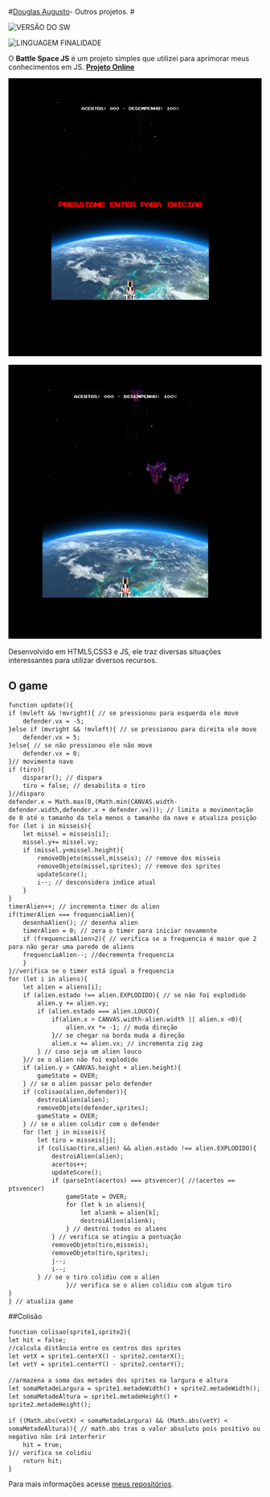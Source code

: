 
#[Douglas Augusto](http://github.com/DouglasAugustoJunior)- Outros projetos. # 
 
![VERSÃO DO SW](https://img.shields.io/badge/Version-1.0-blue.svg)
 
![LINGUAGEM FINALIDADE](https://img.shields.io/badge/javascript-game-orange.svg)
 
O **Battle Space JS** é um projeto simples que utilizei para aprimorar meus conhecimentos em JS. **[Projeto Online](https://douglasaugustojunior.github.io/SpaceBattleJS/)**

![Imagem](https://github.com/DouglasAugustoJunior/SpaceBattleJS/blob/master/images/game.PNG)

![Imagem](https://github.com/DouglasAugustoJunior/SpaceBattleJS/blob/master/images/game1.PNG)

Desenvolvido em HTML5,CSS3 e JS, ele traz diversas situações interessantes para utilizar diversos recursos.
 
## O game
 

    function update(){
    if (mvleft && !mvright){ // se pressionou para esquerda ele move
        defender.vx = -5;
    }else if (mvright && !mvleft){ // se pressionou para direita ele move
        defender.vx = 5;
    }else{ // se não pressionou ele não move
        defender.vx = 0;
    }// movimenta nave
    if (tiro){
        disparar(); // dispara
        tiro = false; // desabilita o tiro
    }//disparo
    defender.x = Math.max(0,(Math.min(CANVAS.width-defender.width,defender.x + defender.vx))); // limita a movimentação de 0 até o tamanho da tela menos o tamanho da nave e atualiza posição
    for (let i in misseis){
        let missel = misseis[i];
        missel.y+= missel.vy;
        if (missel.y<missel.height){
            removeObjeto(missel,misseis); // remove dos misseis
            removeObjeto(missel,sprites); // remove dos sprites
            updateScore();
            i--; // desconsidera indice atual
        }
    }
    timerAlien++; // incrementa timer do alien
    if(timerAlien === frequenciaAlien){
        desenhaAlien(); // desenha alien
        timerAlien = 0; // zera o timer para iniciar novamente
        if (frequenciaAlien>2){ // verifica se a frequencia é maior que 2 para não gerar uma parede de aliens
        frequenciaAlien--; //decrementa frequencia
        }
    }//verifica se o timer está igual a frequencia
    for (let i in aliens){
        let alien = aliens[i];
        if (alien.estado !== alien.EXPLODIDO){ // se não foi explodido
            alien.y += alien.vy;
            if (alien.estado === alien.LOUCO){
                if(alien.x > CANVAS.width-alien.width || alien.x <0){
                    alien.vx *= -1; // muda direção
                }// se chegar na borda muda a direção
                alien.x += alien.vx; // incrementa zig zag
            } // caso seja um alien louco
        }// se o alien não foi explodido
        if (alien.y > CANVAS.height + alien.height){
            gameState = OVER;
        } // se o alien passar pelo defender
        if (colisao(alien,defender)){
            destroiAlien(alien);
            removeObjeto(defender,sprites);
            gameState = OVER;
        } // se o alien colidir com o defender
        for (let j in misseis){
            let tiro = misseis[j];
            if (colisao(tiro,alien) && alien.estado !== alien.EXPLODIDO){
                destroiAlien(alien);
                acertos++;
                updateScore();
                if (parseInt(acertos) === ptsvencer){ //(acertos == ptsvencer) 
                    gameState = OVER;
                    for (let k in aliens){
                        let alienk = alien[k];
                        destroiAlien(alienk);
                    } // destroi todos os aliens
                } // verifica se atingiu a pontuação
                removeObjeto(tiro,misseis);
                removeObjeto(tiro,sprites);
                j--;
                i--;
            } // se o tiro colidiu com o alien
                    }// verifica se o alien colidiu com algum tiro
    }
    } // atualiza game

##Colisão

    function colisao(sprite1,sprite2){
    let hit = false;
    //calcula distância entre os centros dos sprites
    let vetX = sprite1.centerX() - sprite2.centerX();
    let vetY = sprite1.centerY() - sprite2.centerY();
    
    //armazena a soma das metades dos sprites na largura e altura
    let somaMetadeLargura = sprite1.metadeWidth() + sprite2.metadeWidth();
    let somaMetadeAltura = sprite1.metadeHeight() + sprite2.metadeHeight();
    
    if ((Math.abs(vetX) < somaMetadeLargura) && (Math.abs(vetY) < somaMetadeAltura)){ // math.abs tras o valor absoluto pois positivo ou negativo não irá interferir
        hit = true;
    }// verifica se colidiu
        return hit;
    }

 
Para mais informações acesse [meus repositórios](http://github.com/DouglasAugustoJunior).